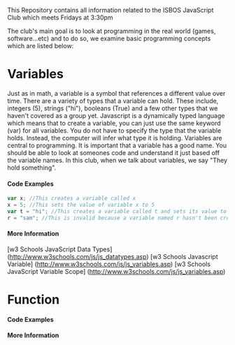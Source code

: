 This Repository contains all information related to the ISBOS JavaScript Club which meets Fridays at 3:30pm


The club's main goal is to look at programming in the real world (games, software...etc) and to do so, we examine basic programming concepts which are listed below:

# Variables
Just as in math, a variable is a symbol that references a different value over time. There are a variety of types that a variable can hold. These include, integers (5), strings ("hi"), booleans (True) and a few other types that we haven't covered as a group yet. Javascript is a dynamically typed language which means that to create a variable, you can just use the same keyword (var) for all variables. You do not have to specify the type that the variable holds. Instead, the computer will infer what type it is holding. 
Variables are central to programming. It is important that a variable has a good name. You should be able to look at someones code and understand it just based off the variable names. In this club, when we talk about variables, we say "They hold something". 


#### Code Examples

```javascript
var x; //This creates a variable called x
x = 5; //This sets the value of variable x to 5
var t = "hi"; //This creates a variable called t and sets its value to "hi"
r = "sam"; //This is invalid because a variable named r hasn't been created yet
```

#### More Information

[w3 Schools JavaScript Data Types] (http://www.w3schools.com/js/js_datatypes.asp)
[w3 Schools Javascript Variable] (http://www.w3schools.com/js/js_variables.asp)
[w3 Schools JavaScript Variable Scope] (http://www.w3schools.com/js/js_variables.asp)


# Function


#### Code Examples


#### More Information



